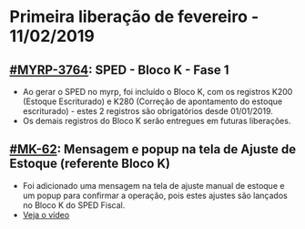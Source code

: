 # Primeira liberação de fevereiro - 11/02/2019

## [#MYRP-3764](https://devmyrp.atlassian.net/browse/MK-71): SPED - Bloco K - Fase 1
* Ao gerar o SPED no myrp, foi incluído o Bloco K, com os registros K200 (Estoque Escriturado) e K280 (Correção de apontamento do estoque escriturado) - estes 2 registros são obrigatórios desde 01/01/2019.
* Os demais registros do Bloco K serão entregues em futuras liberações.

## [#MK-62](https://devmyrp.atlassian.net/browse/MK-62): Mensagem e popup na tela de Ajuste de Estoque (referente Bloco K)
* Foi adicionado uma mensagem na tela de ajuste manual de estoque e um popup para confirmar a operação, pois estes ajustes são lançados no Bloco K do SPED Fiscal.
* [Veja o vídeo](http://recordit.co/hzDyprjeT8)

